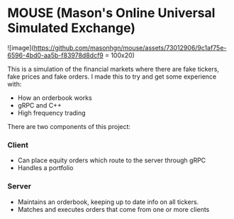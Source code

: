 
# MOUSE (Mason's Online Universal Simulated Exchange)
![image](https://github.com/masonhgn/mouse/assets/73012906/9c1af75e-6596-4bd0-aa5b-f83978d8dcf9 = 100x20)


This is a simulation of the financial markets where there are fake tickers, fake prices and fake orders. I made this to try and get some experience with:
- How an orderbook works
- gRPC and C++
- High frequency trading

There are two components of this project:

### Client
- Can place equity orders which route to the server through gRPC
- Handles a portfolio

### Server
- Maintains an orderbook, keeping up to date info on all tickers.
- Matches and executes orders that come from one or more clients
